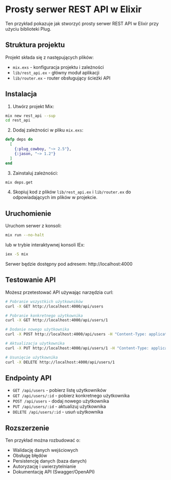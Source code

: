 # Prosty serwer REST API w Elixir

Ten przykład pokazuje jak stworzyć prosty serwer REST API w Elixir przy użyciu biblioteki Plug.

## Struktura projektu

Projekt składa się z następujących plików:
- `mix.exs` - konfiguracja projektu i zależności
- `lib/rest_api.ex` - główny moduł aplikacji
- `lib/router.ex` - router obsługujący ścieżki API

## Instalacja

1. Utwórz projekt Mix:

```bash
mix new rest_api --sup
cd rest_api
```

2. Dodaj zależności w pliku `mix.exs`:

```elixir
defp deps do
  [
    {:plug_cowboy, "~> 2.5"},
    {:jason, "~> 1.2"}
  ]
end
```

3. Zainstaluj zależności:

```bash
mix deps.get
```

4. Skopiuj kod z plików `lib/rest_api.ex` i `lib/router.ex` do odpowiadających im plików w projekcie.

## Uruchomienie

Uruchom serwer z konsoli:

```bash
mix run --no-halt
```

lub w trybie interaktywnej konsoli IEx:

```bash
iex -S mix
```

Serwer będzie dostępny pod adresem: http://localhost:4000

## Testowanie API

Możesz przetestować API używając narzędzia curl:

```bash
# Pobranie wszystkich użytkowników
curl -X GET http://localhost:4000/api/users

# Pobranie konkretnego użytkownika
curl -X GET http://localhost:4000/api/users/1

# Dodanie nowego użytkownika
curl -X POST http://localhost:4000/api/users -H "Content-Type: application/json" -d '{"name": "Nowy Użytkownik", "email": "nowy@example.com"}'

# Aktualizacja użytkownika
curl -X PUT http://localhost:4000/api/users/1 -H "Content-Type: application/json" -d '{"name": "Zaktualizowany Użytkownik"}'

# Usunięcie użytkownika
curl -X DELETE http://localhost:4000/api/users/1
```

## Endpointy API

- `GET /api/users` - pobierz listę użytkowników
- `GET /api/users/:id` - pobierz konkretnego użytkownika
- `POST /api/users` - dodaj nowego użytkownika
- `PUT /api/users/:id` - aktualizuj użytkownika
- `DELETE /api/users/:id` - usuń użytkownika

## Rozszerzenie

Ten przykład można rozbudować o:
- Walidację danych wejściowych
- Obsługę błędów
- Persistencję danych (baza danych)
- Autoryzację i uwierzytelnianie
- Dokumentację API (Swagger/OpenAPI) 